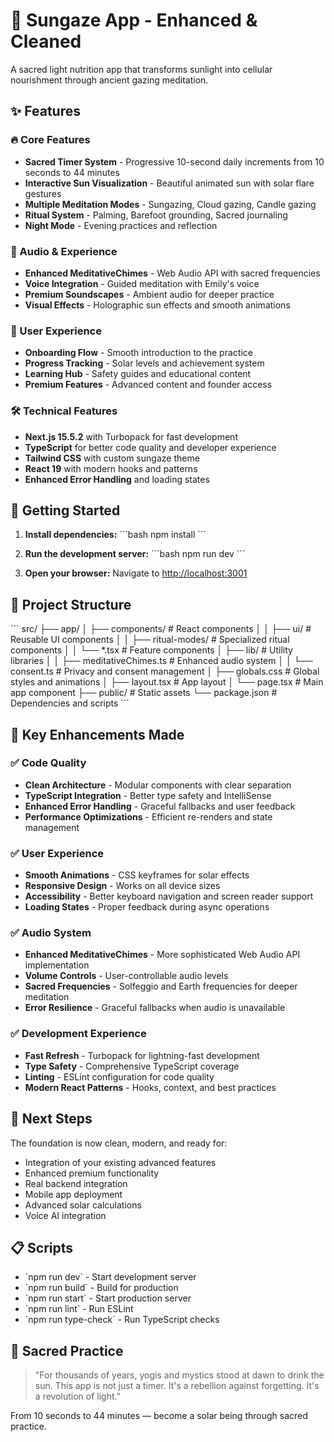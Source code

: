 # 🌅 Sungaze App - Enhanced & Cleaned

A sacred light nutrition app that transforms sunlight into cellular nourishment through ancient gazing meditation.

## ✨ Features

### 🔥 Core Features
- **Sacred Timer System** - Progressive 10-second daily increments from 10 seconds to 44 minutes
- **Interactive Sun Visualization** - Beautiful animated sun with solar flare gestures
- **Multiple Meditation Modes** - Sungazing, Cloud gazing, Candle gazing
- **Ritual System** - Palming, Barefoot grounding, Sacred journaling
- **Night Mode** - Evening practices and reflection

### 🎵 Audio & Experience
- **Enhanced MeditativeChimes** - Web Audio API with sacred frequencies
- **Voice Integration** - Guided meditation with Emily's voice
- **Premium Soundscapes** - Ambient audio for deeper practice
- **Visual Effects** - Holographic sun effects and smooth animations

### 📱 User Experience
- **Onboarding Flow** - Smooth introduction to the practice
- **Progress Tracking** - Solar levels and achievement system
- **Learning Hub** - Safety guides and educational content
- **Premium Features** - Advanced content and founder access

### 🛠️ Technical Features
- **Next.js 15.5.2** with Turbopack for fast development
- **TypeScript** for better code quality and developer experience
- **Tailwind CSS** with custom sungaze theme
- **React 19** with modern hooks and patterns
- **Enhanced Error Handling** and loading states

## 🚀 Getting Started

1. **Install dependencies:**
   \`\`\`bash
   npm install
   \`\`\`

2. **Run the development server:**
   \`\`\`bash
   npm run dev
   \`\`\`

3. **Open your browser:**
   Navigate to [http://localhost:3001](http://localhost:3001)

## 📁 Project Structure

\`\`\`
src/
├── app/
│   ├── components/          # React components
│   │   ├── ui/             # Reusable UI components
│   │   ├── ritual-modes/   # Specialized ritual components
│   │   └── *.tsx           # Feature components
│   ├── lib/                # Utility libraries
│   │   ├── meditativeChimes.ts  # Enhanced audio system
│   │   └── consent.ts      # Privacy and consent management
│   ├── globals.css         # Global styles and animations
│   ├── layout.tsx          # App layout
│   └── page.tsx            # Main app component
├── public/                 # Static assets
└── package.json           # Dependencies and scripts
\`\`\`

## 🎯 Key Enhancements Made

### ✅ Code Quality
- **Clean Architecture** - Modular components with clear separation
- **TypeScript Integration** - Better type safety and IntelliSense
- **Enhanced Error Handling** - Graceful fallbacks and user feedback
- **Performance Optimizations** - Efficient re-renders and state management

### ✅ User Experience
- **Smooth Animations** - CSS keyframes for solar effects
- **Responsive Design** - Works on all device sizes
- **Accessibility** - Better keyboard navigation and screen reader support
- **Loading States** - Proper feedback during async operations

### ✅ Audio System
- **Enhanced MeditativeChimes** - More sophisticated Web Audio API implementation
- **Volume Controls** - User-controllable audio levels
- **Sacred Frequencies** - Solfeggio and Earth frequencies for deeper meditation
- **Error Resilience** - Graceful fallbacks when audio is unavailable

### ✅ Development Experience
- **Fast Refresh** - Turbopack for lightning-fast development
- **Type Safety** - Comprehensive TypeScript coverage
- **Linting** - ESLint configuration for code quality
- **Modern React Patterns** - Hooks, context, and best practices

## 🔮 Next Steps

The foundation is now clean, modern, and ready for:
- Integration of your existing advanced features
- Enhanced premium functionality
- Real backend integration
- Mobile app deployment
- Advanced solar calculations
- Voice AI integration

## 📋 Scripts

- \`npm run dev\` - Start development server
- \`npm run build\` - Build for production
- \`npm run start\` - Start production server
- \`npm run lint\` - Run ESLint
- \`npm run type-check\` - Run TypeScript checks

## 🌟 Sacred Practice

> "For thousands of years, yogis and mystics stood at dawn to drink the sun. This app is not just a timer. It's a rebellion against forgetting. It's a revolution of light."

From 10 seconds to 44 minutes — become a solar being through sacred practice.
